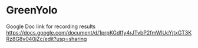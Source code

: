 # GreenYolo

Google Doc link for recording results
https://docs.google.com/document/d/1prpKGdffy4rJTvbP2fmWlUcYjtxGT3KRz8G8v040jZc/edit?usp=sharing
